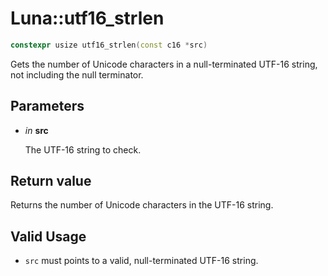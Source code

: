 # Luna::utf16_strlen

```c++
constexpr usize utf16_strlen(const c16 *src)
```

Gets the number of Unicode characters in a null-terminated UTF-16 string, not including the null terminator. 



## Parameters
* *in* **src**

    The UTF-16 string to check. 

## Return value
Returns the number of Unicode characters in the UTF-16 string. 

## Valid Usage
* `src` must points to a valid, null-terminated UTF-16 string. 

